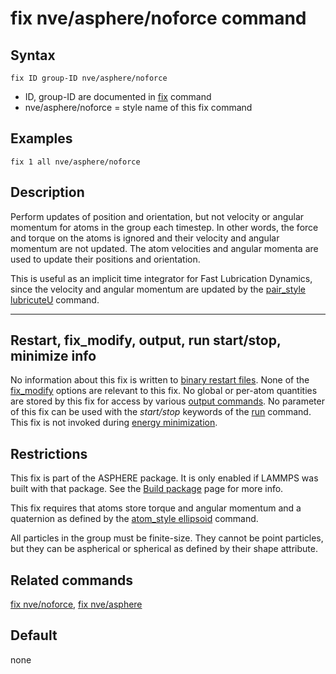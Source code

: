# fix nve/asphere/noforce command

## Syntax

    fix ID group-ID nve/asphere/noforce

-   ID, group-ID are documented in [fix](fix) command
-   nve/asphere/noforce = style name of this fix command

## Examples

``` LAMMPS
fix 1 all nve/asphere/noforce
```

## Description

Perform updates of position and orientation, but not velocity or angular
momentum for atoms in the group each timestep. In other words, the force
and torque on the atoms is ignored and their velocity and angular
momentum are not updated. The atom velocities and angular momenta are
used to update their positions and orientation.

This is useful as an implicit time integrator for Fast Lubrication
Dynamics, since the velocity and angular momentum are updated by the
[pair_style lubricuteU](pair_lubricateU) command.

------------------------------------------------------------------------

## Restart, fix_modify, output, run start/stop, minimize info

No information about this fix is written to [binary restart
files](restart). None of the [fix_modify](fix_modify) options are
relevant to this fix. No global or per-atom quantities are stored by
this fix for access by various [output commands](Howto_output). No
parameter of this fix can be used with the *start/stop* keywords of the
[run](run) command. This fix is not invoked during [energy
minimization](minimize).

## Restrictions

This fix is part of the ASPHERE package. It is only enabled if LAMMPS
was built with that package. See the [Build package](Build_package) page
for more info.

This fix requires that atoms store torque and angular momentum and a
quaternion as defined by the [atom_style ellipsoid](atom_style) command.

All particles in the group must be finite-size. They cannot be point
particles, but they can be aspherical or spherical as defined by their
shape attribute.

## Related commands

[fix nve/noforce](fix_nve_noforce), [fix nve/asphere](fix_nve_asphere)

## Default

none
